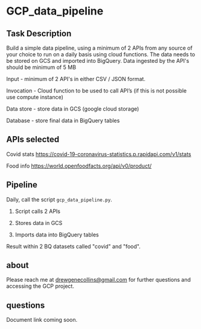 # GCP_data_pipeline

## Task Description

Build a simple data pipeline, using a minimum of 2 APIs from any source of your choice to run on a daily basis using cloud functions. The data needs to be stored on GCS and imported into BigQuery.
Data ingested by the API's should be minimum of 5 MB

Input - minimum of 2 API's in either CSV / JSON format.

Invocation - Cloud function to be used to call API’s (if this is not possible use compute instance)

Data store - store data in GCS (google cloud storage)

Database - store final data in BigQuery tables

## APIs selected

Covid stats https://covid-19-coronavirus-statistics.p.rapidapi.com/v1/stats

Food info https://world.openfoodfacts.org/api/v0/product/

## Pipeline

Daily, call the script `gcp_data_pipeline.py`.

1. Script calls 2 APIs

2. Stores data in GCS

3. Imports data into BigQuery tables

Result within 2 BQ datasets called "covid" and "food".

## about

Please reach me at drewgenecollins@gmail.com for further questions and accessing the GCP project.

## questions

Document link coming soon.

